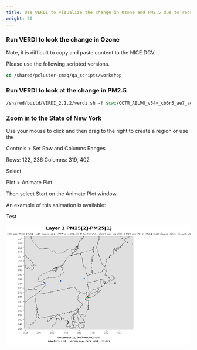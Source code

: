 ```yaml
---
title: Use VERDI to visualize the change in Ozone and PM2.5 due to reducing emissions from PT_EGU sources in New York 
weight: 20
--- 
```


### Run VERDI to look the change in Ozone

Note, it is difficult to copy and paste content to the NICE DCV.

Please use the following scripted versions.

```csh
cd /shared/pcluster-cmaq/qa_scripts/workshop
```

### Run VERDI to look at the change in PM2.5

```csh
/shared/build/VERDI_2.1.2/verdi.sh -f $cwd/CCTM_AELMO_v54+_cb6r5_ae7_aq_WR413_MYR_gcc_2018_12US1_3x64_classic_20171222.nc
```

### Zoom in to the State of New York

Use your mouse to click and then drag to the right to create a region or use the 

Controls > Set Row and Columns Ranges

Rows: 122, 236
Columns: 319, 402

Select 

Plot > Animate Plot

Then select Start on the Animate Plot window.

An example of this animation is available:

Test

![Change in PM25](static/images/5-PM25_NY_PTEGU_EMIS_REDUCED.gif)

